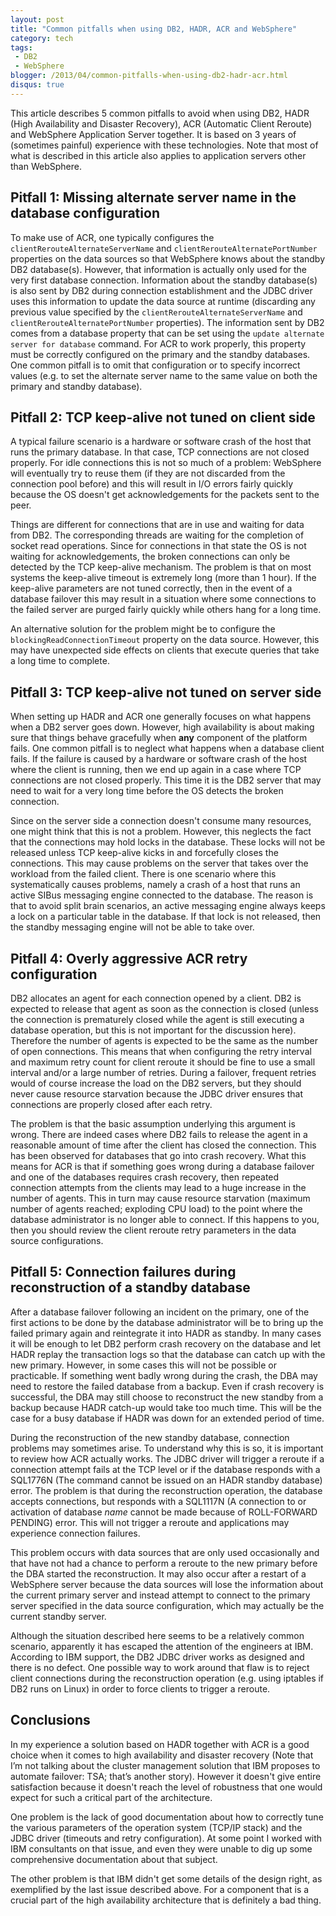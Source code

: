 ```yaml
---
layout: post
title: "Common pitfalls when using DB2, HADR, ACR and WebSphere"
category: tech
tags:
 - DB2
 - WebSphere
blogger: /2013/04/common-pitfalls-when-using-db2-hadr-acr.html
disqus: true
---
```


This article describes 5 common pitfalls to avoid when using DB2, HADR (High Availability and
Disaster Recovery), ACR (Automatic Client Reroute) and WebSphere Application Server together.
It is based on 3 years of (sometimes painful) experience with these technologies. Note that most
of what is described in this article also applies to application servers other than WebSphere.

## Pitfall 1: Missing alternate server name in the database configuration

To make use of ACR, one typically configures the `clientRerouteAlternateServerName` and
`clientRerouteAlternatePortNumber` properties on the data sources so that WebSphere knows about
the standby DB2 database(s). However, that information is actually only used for the very first
database connection. Information about the standby database(s) is also sent by DB2 during
connection establishment and the JDBC driver uses this information to update the data source at
runtime (discarding any previous value specified by the `clientRerouteAlternateServerName` and
`clientRerouteAlternatePortNumber` properties). The information sent by DB2 comes from a database
property that can be set using the `update alternate server for database` command. For ACR to work
properly, this property must be correctly configured on the primary and the standby databases. One
common pitfall is to omit that configuration or to specify incorrect values (e.g. to set the
alternate server name to the same value on both the primary and standby database).

## Pitfall 2: TCP keep-alive not tuned on client side

A typical failure scenario is a hardware or software crash of the host that runs the primary
database. In that case, TCP connections are not closed properly. For idle connections this is not
so much of a problem: WebSphere will eventually try to reuse them (if they are not discarded from
the connection pool before) and this will result in I/O errors fairly quickly because the OS doesn't
get acknowledgements for the packets sent to the peer.

Things are different for connections that are in use and waiting for data from DB2. The
corresponding threads are waiting for the completion of socket read operations. Since for
connections in that state the OS is not waiting for acknowledgements, the broken connections can
only be detected by the TCP keep-alive mechanism. The problem is that on most systems the keep-alive
timeout is extremely long (more than 1 hour). If the keep-alive parameters are not tuned correctly,
then in the event of a database failover this may result in a situation where some connections to
the failed server are purged fairly quickly while others hang for a long time.

An alternative solution for the problem might be to configure the `blockingReadConnectionTimeout`
property on the data source. However, this may have unexpected side effects on clients that execute
queries that take a long time to complete.

## Pitfall 3: TCP keep-alive not tuned on server side

When setting up HADR and ACR one generally focuses on what happens when a DB2 server goes down.
However, high availability is about making sure that things behave gracefully when **any** component
of the platform fails. One common pitfall is to neglect what happens when a database client fails.
If the failure is caused by a hardware or software crash of the host where the client is running,
then we end up again in a case where TCP connections are not closed properly. This time it is the
DB2 server that may need to wait for a very long time before the OS detects the broken connection.

Since on the server side a connection doesn't consume many resources, one might think that this is
not a problem. However, this neglects the fact that the connections may hold locks in the database.
These locks will not be released unless TCP keep-alive kicks in and forcefully closes the
connections. This may cause problems on the server that takes over the workload from the failed
client. There is one scenario where this systematically causes problems, namely a crash of a host
that runs an active SIBus messaging engine connected to the database. The reason is that to avoid
split brain scenarios, an active messaging engine always keeps a lock on a particular table in the
database. If that lock is not released, then the standby messaging engine will not be able to take
over.

## Pitfall 4: Overly aggressive ACR retry configuration

DB2 allocates an agent for each connection opened by a client. DB2 is expected to release that
agent as soon as the connection is closed (unless the connection is prematurely closed while the
agent is still executing a database operation, but this is not important for the discussion here).
Therefore the number of agents is expected to be the same as the number of open connections. This
means that when configuring the retry interval and maximum retry count for client reroute it
should be fine to use a small interval and/or a large number of retries. During a failover, frequent
retries would of course increase the load on the DB2 servers, but they should never cause resource
starvation because the JDBC driver ensures that connections are properly closed after each retry.

The problem is that the basic assumption underlying this argument is wrong. There are indeed cases
where DB2 fails to release the agent in a reasonable amount of time after the client has closed the
connection. This has been observed for databases that go into crash recovery. What this means for
ACR is that if something goes wrong during a database failover and one of the databases requires
crash recovery, then repeated connection attempts from the clients may lead to a huge increase in
the number of agents. This in turn may cause resource starvation (maximum number of agents reached;
exploding CPU load) to the point where the database administrator is no longer able to connect. If
this happens to you, then you should review the client reroute retry parameters in the data source
configurations.

## Pitfall 5: Connection failures during reconstruction of a standby database

After a database failover following an incident on the primary, one of the first actions to be done
by the database administrator will be to bring up the failed primary again and reintegrate it into
HADR as standby. In many cases it will be enough to let DB2 perform crash recovery on the database
and let HADR replay the transaction logs so that the database can catch up with the new primary.
However, in some cases this will not be possible or practicable. If something went badly wrong
during the crash, the DBA may need to restore the failed database from a backup. Even if crash
recovery is successful, the DBA may still choose to reconstruct the new standby from a backup
because HADR catch-up would take too much time. This will be the case for a busy database if HADR
was down for an extended period of time.

During the reconstruction of the new standby database, connection problems may sometimes arise. To
understand why this is so, it is important to review how ACR actually works. The JDBC driver will
trigger a reroute if a connection attempt fails at the TCP level or if the database responds with a
SQL1776N (The command cannot be issued on an HADR standby database) error. The problem is that
during the reconstruction operation, the database accepts connections, but responds with a SQL1117N
(A connection to or activation of database *name* cannot be made because of ROLL-FORWARD
PENDING) error. This will not trigger a reroute and applications may experience connection failures.

This problem occurs with data sources that are only used occasionally and that have not had a chance
to perform a reroute to the new primary before the DBA started the reconstruction. It may also occur
after a restart of a WebSphere server because the data sources will lose the information about the
current primary server and instead attempt to connect to the primary server specified in the data
source configuration, which may actually be the current standby server.

Although the situation described here seems to be a relatively common scenario, apparently it has
escaped the attention of the engineers at IBM. According to IBM support, the DB2 JDBC driver works
as designed and there is no defect. One possible way to work around that flaw is to reject client
connections during the reconstruction operation (e.g. using iptables if DB2 runs on Linux) in order
to force clients to trigger a reroute.

## Conclusions

In my experience a solution based on HADR together with ACR is a good choice when it comes to high
availability and disaster recovery (Note that I’m not talking about the cluster management solution
that IBM proposes to automate failover: TSA; that’s another story). However it doesn't give entire
satisfaction because it doesn't reach the level of robustness that one would expect for such a
critical part of the architecture.

One problem is the lack of good documentation about how to correctly tune the various parameters of
the operation system (TCP/IP stack) and the JDBC driver (timeouts and retry configuration). At some
point I worked with IBM consultants on that issue, and even they were unable to dig up some
comprehensive documentation about that subject.

The other problem is that IBM didn't get some details of the design right, as exemplified by the
last issue described above. For a component that is a crucial part of the high availability
architecture that is definitely a bad thing.
